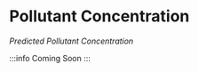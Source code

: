 Pollutant Concentration
================

*Predicted Pollutant Concentration* 

:::info Coming Soon 
:::
